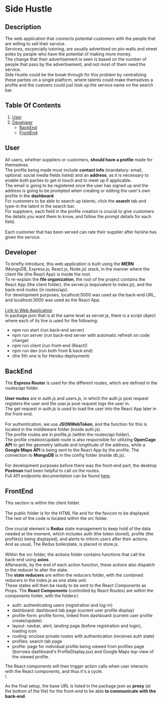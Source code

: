# Side Hustle

## Description
The web application that connects potential customers with the people that are willing to sell their service.\
Services, escpecially tutoring, are usually advertised on pin-walls and street poles by people who have the potential of making more money.\
The change that their advertisement is seen is based on the number of people that pass by the advertisement, and not most of them need the service.\
Side Hustle could be the break through for this problem by centralizing these parties on a single platform, where talents could make themselves a profile and the custoers could just look up the service name on the search bar.

## Table Of Contents
1. [User](#User)
2. [Developer](#Developer)
    - [BackEnd](#BackEnd)
    - [FrontEnd](#FrontEnd)

## User
All users, whether suppliers or customers, **should have a profile** made for themselves.\
The profile being made must include **contact info** (mandatory: email, optional: social media fields listed) and an **address**, as it is necessary to enable both parties to get in touch and to meet up if applicable.\
The email is going to be registered once the user has signed up and the address is going to be prompted when creating or editing the user's own profile in the **dashboard**.\
For customers to be able to search up talents, click the **search** tab and type-in the talent in the search bar.\
For supploers, each field in the profile creation is crucial to give customers the details you want them to know, and follow the prompt details for each field.\
\
Each customer that has been served can rate their supplier after he/she has given the service.

## Developer
To briefly introduce, this web application is built using the **MERN** (MongoDB, Express.js, React.js, Node.js) stack, in the manner where the client file (the React App) is inside the root.\
To re-explain the **file organization**, the root of the project contains the React App (the client folder), the server.js (equivalent to index.js), and the back-end routes (in routes/api).\
For development purposes, localhost:5000 was used as the back-end URL, and localhost:3000 was used as the React App.\
\
[Link to Web Application](https://enthousiaste-madame-62984.herokuapp.com/)\
In package.json that is at the same level as server.js, there is a script object where each of its line is used for the following:
- npm run start (run back-end server)
- npm run server (run back-end server with automatic refresh on code change)
- npm run client (run front-end (React))
- npm run dev (run both front & back end)
- (the 5th one is for Heroku deployment)

## BackEnd
The **Express Router** is used for the different routes, which are defined in the routes/api folder.\
\
**User routes** are in auth.js and users.js, in which the auth.js post request registers the user and the user.js post request logs the user in.\
The get request in auth.js is used to load the user into the React App later in the front-end.\
\
For authentication, we use **JSONWebToken**, and the function for this is located in the middleware folder (inside auth.js).\
The profile routes are in profile.js (within the routes/api folder).\
The profile creation/update route is also responsible for utilizing **OpenCage API** to get the geometry latitude and longtitude of the address, while a **Google Maps API** is being sent to the React App by the profile.
The connection to **MongoDB** is in the config folder (inside db.js).\
\
For development purposes before there was the front-end part, the desktop **Postman** had been helpful to call on the routes.\
Full API endpoints documentation can be found [here](https://drive.google.com/drive/folders/1np5rqscacRIBOyIL4R8PvlqT5R3MN9EO?usp=sharing).

## FrontEnd
This section is within the client folder.\
\
The public folder is for the HTML file and for the favicon to be displayed.\
The rest of the code is located within the src folder.\
\
One crucial element is **Redux** state management to keep hold of the data needed at the moment, which includes auth (the token stored), profile (the profile(s) being displayed), and alerts to inform users after their actions.\
And as usual, The Redux boilerplate, is placed in store.js.\
\
Within the src folder, the actions folder contains functions that call the back-end using **axios**.\
Afterwards, by the end of each action function, these actions also dispatch to the reducer to alter the state.\
The **state reducers** are within the reducers folder, with the combined reducers in the index.js as one state unit.\
These states will then be ready to be sent to the React Components as Props.
The **React Components** (controlled by React Routes) are within the components folder, with the folders:\
- auth: authenticating users (registration and log-in)
- dashboard: dashboard tab page (current user profile display)
- profile-form: profile forms, linked from dashboard (current user profile create/update)
- layout: navbar, alert, landing page (before registration and login), loading icon
- routing: enclose private routes with authentication (receives auth state)
- profiles: search tab page
- profile: page for individual profile being viewed from profiles page (borrows dashboard's ProfileDisplay.jsx) and Google Maps top-view of the viewed profile.

The React components will then trigger action calls when user interacts with the React components, and thus it's a cycle.\
\

As the final setup, the base URL is listed in the package.json as **proxy** (at the bottom of the file) for the front-end to be able **to communicate with the back-end**.